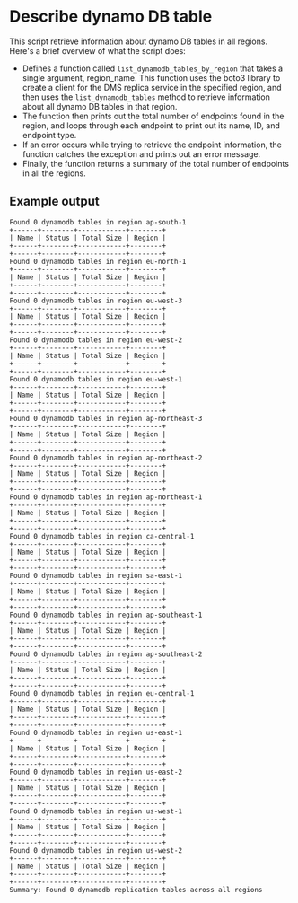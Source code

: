 # Describe dynamo DB table

This script retrieve information about dynamo DB tables in all regions. Here's a brief overview of what the script does:

* Defines a function called `list_dynamodb_tables_by_region` that takes a single argument, region_name. This function uses the boto3 library to create a client for the DMS replica service in the specified region, and then uses the `list_dynamodb_tables` method to retrieve information about all dynamo DB tables in that region.
* The function then prints out the total number of endpoints found in the region, and loops through each endpoint to print out its name, ID, and endpoint type.
* If an error occurs while trying to retrieve the endpoint information, the function catches the exception and prints out an error message.
* Finally, the function returns a summary of the total number of endpoints in all the regions.

## Example output

```shell
Found 0 dynamodb tables in region ap-south-1
+------+--------+------------+--------+
| Name | Status | Total Size | Region |
+------+--------+------------+--------+
+------+--------+------------+--------+
Found 0 dynamodb tables in region eu-north-1
+------+--------+------------+--------+
| Name | Status | Total Size | Region |
+------+--------+------------+--------+
+------+--------+------------+--------+
Found 0 dynamodb tables in region eu-west-3
+------+--------+------------+--------+
| Name | Status | Total Size | Region |
+------+--------+------------+--------+
+------+--------+------------+--------+
Found 0 dynamodb tables in region eu-west-2
+------+--------+------------+--------+
| Name | Status | Total Size | Region |
+------+--------+------------+--------+
+------+--------+------------+--------+
Found 0 dynamodb tables in region eu-west-1
+------+--------+------------+--------+
| Name | Status | Total Size | Region |
+------+--------+------------+--------+
+------+--------+------------+--------+
Found 0 dynamodb tables in region ap-northeast-3
+------+--------+------------+--------+
| Name | Status | Total Size | Region |
+------+--------+------------+--------+
+------+--------+------------+--------+
Found 0 dynamodb tables in region ap-northeast-2
+------+--------+------------+--------+
| Name | Status | Total Size | Region |
+------+--------+------------+--------+
+------+--------+------------+--------+
Found 0 dynamodb tables in region ap-northeast-1
+------+--------+------------+--------+
| Name | Status | Total Size | Region |
+------+--------+------------+--------+
+------+--------+------------+--------+
Found 0 dynamodb tables in region ca-central-1
+------+--------+------------+--------+
| Name | Status | Total Size | Region |
+------+--------+------------+--------+
+------+--------+------------+--------+
Found 0 dynamodb tables in region sa-east-1
+------+--------+------------+--------+
| Name | Status | Total Size | Region |
+------+--------+------------+--------+
+------+--------+------------+--------+
Found 0 dynamodb tables in region ap-southeast-1
+------+--------+------------+--------+
| Name | Status | Total Size | Region |
+------+--------+------------+--------+
+------+--------+------------+--------+
Found 0 dynamodb tables in region ap-southeast-2
+------+--------+------------+--------+
| Name | Status | Total Size | Region |
+------+--------+------------+--------+
+------+--------+------------+--------+
Found 0 dynamodb tables in region eu-central-1
+------+--------+------------+--------+
| Name | Status | Total Size | Region |
+------+--------+------------+--------+
+------+--------+------------+--------+
Found 0 dynamodb tables in region us-east-1
+------+--------+------------+--------+
| Name | Status | Total Size | Region |
+------+--------+------------+--------+
+------+--------+------------+--------+
Found 0 dynamodb tables in region us-east-2
+------+--------+------------+--------+
| Name | Status | Total Size | Region |
+------+--------+------------+--------+
+------+--------+------------+--------+
Found 0 dynamodb tables in region us-west-1
+------+--------+------------+--------+
| Name | Status | Total Size | Region |
+------+--------+------------+--------+
+------+--------+------------+--------+
Found 0 dynamodb tables in region us-west-2
+------+--------+------------+--------+
| Name | Status | Total Size | Region |
+------+--------+------------+--------+
+------+--------+------------+--------+
Summary: Found 0 dynamodb replication tables across all regions


```

